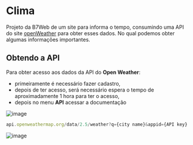 # Clima


Projeto da B7Web de um site para informa o tempo, consumindo uma API do site [openWeather](openweathermap.org) para obter esses dados. No qual podemos obter algumas informações importantes.

## Obtendo a API

Para obter acesso aos dados da API do **Open Weather**:
  - primeiramente é necessário fazer cadastro, 
  - depois de ter acesso, será necessário espera o tempo de aproximadamente 1 hora para ter o acesso,
  - depois no menu **API** acessar a documentação

![image](https://user-images.githubusercontent.com/68359459/127708346-c7f73a4f-3ae8-4655-a986-f574d696798a.png)


~~~JavaScript
api.openweathermap.org/data/2.5/weather?q={city name}&appid={API key}
~~~



![image](https://user-images.githubusercontent.com/68359459/127707657-8c3e8c33-f3e2-4914-835b-57045b2981ba.png)


